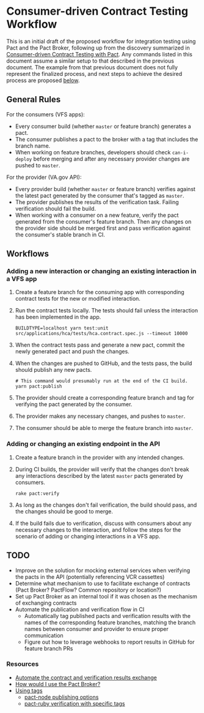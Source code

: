 # Consumer-driven Contract Testing Workflow

This is an initial draft of the proposed workflow for integration testing using Pact and the Pact Broker, following up from the discovery summarized in [Consumer-driven Contract Testing with Pact](https://github.com/department-of-veterans-affairs/va.gov-team/blob/4e01454bec0c8c0138ffd7d1e25d056275b5cab6/teams/vsp/teams/tools/2019-11-13-consumer-driven-contract-testing-with-pact.md). Any commands listed in this document assume a similar setup to that described in the previous document. The example from that previous document does not fully represent the finalized process, and next steps to achieve the desired process are proposed [below](#todo).



## General Rules

For the consumers (VFS apps):

- Every consumer build (whether `master` or feature branch) generates a pact.
- The consumer publishes a pact to the broker with a tag that includes the branch name.
- When working on feature branches, developers should check `can-i-deploy` before merging and after any necessary provider changes are pushed to `master`.

For the provider (VA.gov API):

- Every provider build (whether `master` or feature branch) verifies against the latest pact generated by the consumer that's tagged as `master`.
- The provider publishes the results of the verification task. Failing verification should fail the build.
- When working with a consumer on a new feature, verify the pact generated from the consumer's feature branch. Then any changes on the provider side should be merged first and pass verification against the consumer's stable branch in CI.



## Workflows

### Adding a new interaction or changing an existing interaction in a VFS app

1. Create a feature branch for the consuming app with corresponding contract tests for the new or modified interaction.
2. Run the contract tests locally. The tests should fail unless the interaction has been implemented in the app.

    ```
    BUILDTYPE=localhost yarn test:unit src/applications/hca/tests/hca.contract.spec.js --timeout 10000
    ```

3. When the contract tests pass and generate a new pact, commit the newly generated pact and push the changes.
4. When the changes are pushed to GitHub, and the tests pass, the build should publish any new pacts.

    ```
    # This command would presumably run at the end of the CI build.
    yarn pact:publish
    ```

5. The provider should create a corresponding feature branch and tag for verifying the pact generated by the consumer.
6. The provider makes any necessary changes, and pushes to `master`.
7. The consumer should be able to merge the feature branch into `master`.

### Adding or changing an existing endpoint in the API

1. Create a feature branch in the provider with any intended changes.
2. During CI builds, the provider will verify that the changes don't break any interactions described by the latest `master` pacts generated by consumers.

    ```
    rake pact:verify
    ```

3. As long as the changes don't fail verification, the build should pass, and the changes should be good to merge.
4. If the build fails due to verification, discuss with consumers about any necessary changes to the interaction, and follow the steps for the scenario of adding or changing interactions in a VFS app.



## TODO

- Improve on the solution for mocking external services when verifying the pacts in the API (potentially referencing VCR cassettes)
- Determine what mechanism to use to facilitate exchange of contracts (Pact Broker? PactFlow? Common repository or location?)
- Set up Pact Broker as an internal tool if it was chosen as the mechanism of exchanging contracts
- Automate the publication and verification flow in CI
    - Automatically tag published pacts and verification results with the names of the corresponding feature branches, matching the branch names between consumer and provider to ensure proper communication
    - Figure out how to leverage webhooks to report results in GitHub for feature branch PRs


### Resources

- [Automate the contract and verification results exchange](https://docs.pact.io/best_practices/pact_nirvana#4-automate-the-contract-and-verification-results-exchange)
- [How would I use the Pact Broker?](https://github.com/pact-foundation/pact_broker#how-would-i-use-the-pact-broker)
- [Using tags](https://github.com/pact-foundation/pact_broker/wiki/Using-tags)
    - [pact-node publishing options](https://github.com/pact-foundation/pact-node#pact-broker-publishing)
    - [pact-ruby verification with specific tags](https://github.com/pact-foundation/pact-ruby/wiki/Verifying-pacts#fetching-pacts-from-a-pact-broker)
